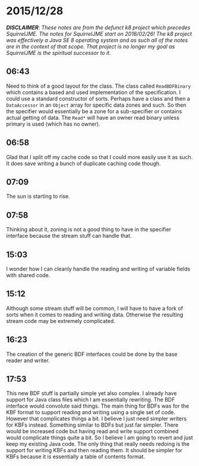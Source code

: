 # 2015/12/28

***DISCLAIMER***: _These notes are from the defunct k8 project which_
_precedes SquirrelJME. The notes for SquirrelJME start on 2016/02/26!_
_The k8 project was effectively a Java SE 8 operating system and as such_
_all of the notes are in the context of that scope. That project is no_
_longer my goal as SquirrelJME is the spiritual successor to it._

## 06:43

Need to think of a good layout for the class. The class called `ReadBDFBinary`
which contains a based and used implementation of the specification. I could
use a standard constructor of sorts. Perhaps have a class and then a
`DataAccessor` in an `Object` array for specific data zones and such. So then
the specifier would essentially be a zone for a sub-specifier or contains
actual getting of data. The `Read*` will have an owner read binary unless
primary is used (which has no owner).

## 06:58

Glad that I split off my cache code so that I could more easily use it as
such. It does save writing a bunch of duplicate caching code though.

## 07:09

The sun is starting to rise.

## 07:58

Thinking about it, zoning is not a good thing to have in the specifier
interface because the stream stuff can handle that.

## 15:03

I wonder how I can cleanly handle the reading and writing of variable fields
with shared code.

## 15:12

Although some stream stuff will be common, I will have to have a fork of sorts
when it comes to reading and writing data. Otherwise the resulting stream code
may be extremely complicated.

## 16:23

The creation of the generic BDF interfaces could be done by the base reader
and writer.

## 17:53

This new BDF stuff is partially simple yet also complex. I already have support
for Java class files which I am essentially rewriting. The BDF interface would
convolute said things. The main thing for BDFs was for the KBF format to
support reading and writing using a single set of code. However that
complicates things a bit. I believe I just need simpler writers for KBFs
instead. Something similar to BDFs but just far simpler. There would be
increased code but having read and write support combined would complicate
things quite a bit. So I believe I am going to revert and just keep my
existing Java code. The only thing that really needs redoing is the support for
writing KBFs and then reading them. It should be simpler for KBFs because it is
essentially a table of contents format.

